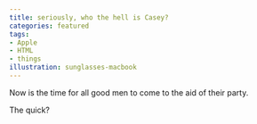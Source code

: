 ```yaml
---
title: seriously, who the hell is Casey?
categories: featured
tags:
- Apple
- HTML
- things
illustration: sunglasses-macbook
---
```

Now is the time for all good men to come to the aid of their party.

The quick?
